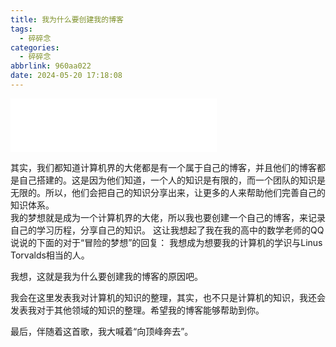 ```yaml
---
title: 我为什么要创建我的博客
tags:
  - 碎碎念
categories:
  - 碎碎念
abbrlink: 960aa022
date: 2024-05-20 17:18:08
---
```


<!--more-->

<iframe frameborder="no" border="0" marginwidth="0" marginheight="0" width=330 height=86 src="//music.163.com/outchain/player?type=2&id=1933219702&auto=1&height=66"></iframe>

其实，我们都知道计算机界的大佬都是有一个属于自己的博客，并且他们的博客都是自己搭建的。这是因为他们知道，一个人的知识是有限的，而一个团队的知识是无限的。所以，他们会把自己的知识分享出来，让更多的人来帮助他们完善自己的知识体系。  
我的梦想就是成为一个计算机界的大佬，所以我也要创建一个自己的博客，来记录自己的学习历程，分享自己的知识。
这让我想起了我在我的高中的数学老师的QQ说说的下面的对于“冒险的梦想”的回复：
我想成为想要我的计算机的学识与Linus Torvalds相当的人。

我想，这就是我为什么要创建我的博客的原因吧。

我会在这里发表我对计算机的知识的整理，其实，也不只是计算机的知识，我还会发表我对于其他领域的知识的整理。希望我的博客能够帮助到你。

最后，伴随着这首歌，我大喊着“向顶峰奔去”。
